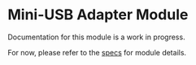 # Mini-USB Adapter Module
Documentation for this module is a work in progress.

For now, please refer to the [specs](specs.yaml) for module details.
